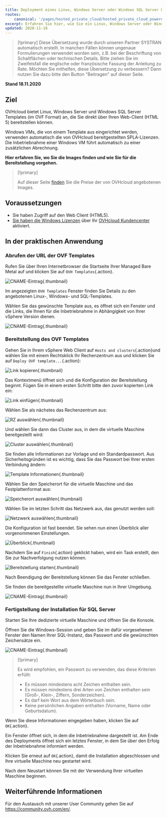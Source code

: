 ```yaml
---
title: Deployment eines Linux, Windows Server oder Windows SQL Server OVF Template
routes:
    canonical: '/pages/hosted_private_cloud/hosted_private_cloud_powered_by_vmware/ovf_template'
excerpt: Erfahren Sie hier, wie Sie ein Linux, Windows Server oder Windows SQL Server Template deployen
updated: 2020-11-18
---
```


> [!primary]
> Diese Übersetzung wurde durch unseren Partner SYSTRAN automatisch erstellt. In manchen Fällen können ungenaue Formulierungen verwendet worden sein, z.B. bei der Beschriftung von Schaltflächen oder technischen Details. Bitte ziehen Sie im Zweifelsfall die englische oder französische Fassung der Anleitung zu Rate. Möchten Sie mithelfen, diese Übersetzung zu verbessern? Dann nutzen Sie dazu bitte den Button "Beitragen" auf dieser Seite.
>

**Stand 18.11.2020**

## Ziel

OVHcloud bietet Linux, Windows Server und Windows SQL Server Templates (im OVF Format) an, die Sie direkt über Ihren Web-Client (HTML 5) bereitstellen können.

Windows VMs, die von einem Template aus eingerichtet werden, verwenden automatisch die von OVHcloud bereitgestellten SPLA-Lizenzen. Die Inbetriebnahme einer Windows VM führt automatisch zu einer zusätzlichen Abrechnung.

**Hier erfahren Sie, wo Sie die Images finden und wie Sie für die Bereitstellung vorgehen.**

> [!primary]
> 
> Auf dieser Seite [finden](https://www.ovhcloud.com/de/managed-bare-metal/options/) Sie die Preise der von OVHcloud angebotenen Images.
>

## Voraussetzungen

- Sie haben Zugriff auf den Web Client (HTML5).
- [Sie haben die Windows Lizenzen](/pages/bare_metal_cloud/managed_bare_metal/manager-ovhcloud#windows-lizenz) über Ihr [OVHcloud Kundencenter](https://www.ovh.com/auth/?action=gotomanager&from=https://www.ovh.de/&ovhSubsidiary=de)  aktiviert.


## In der praktischen Anwendung

### Abrufen der URL der OVF Templates

Rufen Sie über Ihren Internetbrowser die Startseite Ihrer Managed Bare Metal auf und klicken Sie auf `OVH Templates`{.action}.

![CNAME-Eintrag](images/gatewayssl.png){.thumbnail}

Im angezeigten `OVH Templates` Fenster finden Sie Details zu den angebotenen Linux-, Windows- und SQL-Templates. 

Wählen Sie das gewünschte Template aus, es öffnet sich ein Fenster und die Links, die Ihnen für die Inbetriebnahme in Abhängigkeit von Ihrer vSphere Version dienen.

![CNAME-Eintrag](images/copylink.png){.thumbnail}


### Bereitstellung des OVF Templates

Gehen Sie in Ihrem vSphere Web Client auf `Hosts and clusters`{.action}und wählen Sie mit einem Rechtsklick Ihr Rechenzentrum aus und klicken Sie auf `Deploy OVF template...`{.action}:

![Link kopieren](images/01selectdeploy.png){.thumbnail}

Das Kontextmenü öffnet sich und die Konfiguration der Bereitstellung beginnt. Fügen Sie in einem ersten Schritt bitte den zuvor kopierten Link ein:

![Link einfügen](images/02puturl.png){.thumbnail}

Wählen Sie als nächstes das Rechenzentrum aus:

![RZ auswählen](images/03selectdatacenter.png){.thumbnail}

Und wählen Sie dann das Cluster aus, in dem die virtuelle Maschine bereitgestellt wird:

![Cluster auswählen](images/04selectcluster.png){.thumbnail}

Sie finden alle Informationen zur Vorlage und ein Standardpasswort. Aus Sicherheitsgründen ist es wichtig, dass Sie das Passwort bei Ihrer ersten Verbindung ändern:

![Template Informationen](images/05detailstemplate.png){.thumbnail}

Wählen Sie den Speicherort für die virtuelle Maschine und das Festplattenformat aus:

![Speicherort auswählen](images/06selectdatastore.png){.thumbnail}

Wählen Sie im letzten Schritt das Netzwerk aus, das genutzt werden soll:

![Netzwerk auswählen](images/07selectnetwork.png){.thumbnail}

Die Konfiguration ist fast beendet. Sie sehen nun einen Überblick aller vorgenommenen Einstellungen.

![Überblick](images/08resume.png){.thumbnail}

Nachdem Sie auf `Finish`{.action} geklickt haben, wird ein Task erstellt, den Sie zur Nachverfolgung nutzen können.

![Bereitstellung starten](images/09startdeploy.png){.thumbnail}

Nach Beendigung der Bereitstellung können Sie das Fenster schließen.

Sie finden die bereitgestellte virtuelle Maschine nun in Ihrer Umgebung.

![CNAME-Eintrag](images/10inventory.png){.thumbnail}

### Fertigstellung der Installation für SQL Server

Starten Sie Ihre dedizierte virtuelle Maschine und öffnen Sie die Konsole.

Öffnen Sie die Windows-Session und geben Sie im dafür vorgesehenen Fenster den Namen Ihrer SQL-Instanz, das Passwort und die gewünschten Zeichensätze ein.

![CNAME-Eintrag](images/sqlinformations.png){.thumbnail}


> [!primary]
> 
> Es wird empfohlen, ein Passwort zu verwenden, das diese Kriterien erfüllt:
> 
> - Es müssen mindestens acht Zeichen enthalten sein.
> - Es müssen mindestens drei Arten von Zeichen enthalten sein (Groß-, Klein-, Ziffern, Sonderzeichen).
> - Es darf kein Wort aus dem Wörterbuch sein.
> - Keine persönlichen Angaben enthalten (Vorname, Name oder Geburtsdatum).
>

Wenn Sie diese Informationen eingegeben haben, klicken Sie auf `OK`{.action}.

Ein Fenster öffnet sich, in dem die Inbetriebnahme dargestellt ist. Am Ende des Deployments öffnet sich ein letztes Fenster, in dem Sie über den Erfolg der Inbetriebnahme informiert werden.

Klicken Sie erneut auf `OK`{.action}, damit die Installation abgeschlossen und Ihre virtuelle Maschine neu gestartet wird.

Nach dem Neustart können Sie mit der Verwendung Ihrer virtuellen Maschine beginnen.


## Weiterführende Informationen

Für den Austausch mit unserer User Community gehen Sie auf <https://community.ovh.com/en/>.
